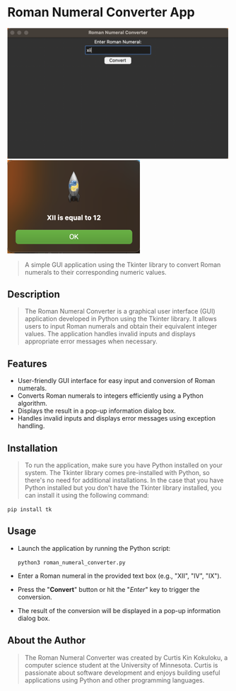 # Roman Numeral Converter App

<img src="entry-window.png" width="500"/>
<img src="result-window.png" width="300"/>

> A simple GUI application using the Tkinter library to convert Roman numerals to their corresponding numeric values.

## Description

> The Roman Numeral Converter is a graphical user interface (GUI) application developed in Python using the Tkinter library. It allows users to input Roman numerals and obtain their equivalent integer values. The application handles invalid inputs and displays appropriate error messages when necessary.

## Features

- User-friendly GUI interface for easy input and conversion of Roman numerals.
- Converts Roman numerals to integers efficiently using a Python algorithm.
- Displays the result in a pop-up information dialog box.
- Handles invalid inputs and displays error messages using exception handling.

## Installation

> To run the application, make sure you have Python installed on your system.
> The Tkinter library comes pre-installed with Python, so there's no need for additional installations.
> In the case that you have Python installed but you don't have the Tkinter library installed, you can install it using the following command:

```pip install tk```

## Usage

- Launch the application by running the Python script:

    ```python3 roman_numeral_converter.py```

- Enter a Roman numeral in the provided text box (e.g., "XII", "IV", "IX").
- Press the "**Convert**" button or hit the "*Enter*" key to trigger the conversion.
- The result of the conversion will be displayed in a pop-up information dialog box.

## About the Author

> The Roman Numeral Converter was created by Curtis Kin Kokuloku, a computer science student at the University of Minnesota.
> Curtis is passionate about software development and enjoys building useful applications using Python and other programming languages.
